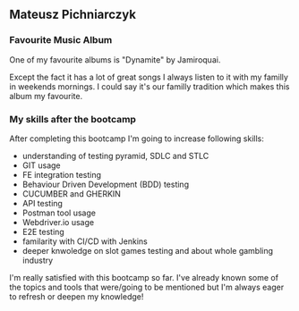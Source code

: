 ## Mateusz Pichniarczyk

### Favourite Music Album

One of my favourite albums is "Dynamite" by Jamiroquai.

Except the fact it has a lot of great songs I always listen to it with my familly in weekends mornings. I could say it's our familly tradition which makes this album my favourite.

### My skills after the bootcamp

After completing this bootcamp I'm going to increase following skills:
- understanding of testing pyramid, SDLC and STLC
- GIT usage
- FE integration testing
- Behaviour Driven Development (BDD) testing
- CUCUMBER and GHERKIN
- API testing
- Postman tool usage
- Webdriver.io usage
- E2E testing
- familarity with CI/CD with Jenkins
- deeper knwoledge on slot games testing and about whole gambling industry

I'm really satisfied with this bootcamp so far. I've already known some of the topics and tools that were/going to be mentioned but I'm always eager to refresh or deepen my knowledge!


